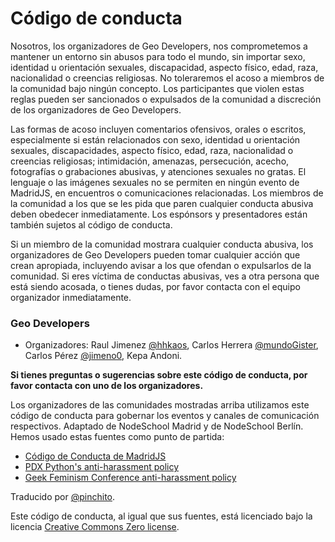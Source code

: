 # Código de conducta

Nosotros, los organizadores de Geo Developers, nos comprometemos a mantener
un entorno sin abusos para todo el mundo, sin importar sexo, identidad u orientación
sexuales, discapacidad, aspecto físico, edad, raza, nacionalidad
o creencias religiosas.
No toleraremos el acoso a miembros de la comunidad bajo ningún concepto.
Los participantes que violen estas reglas pueden ser sancionados o expulsados
de la comunidad a discreción de los organizadores de Geo Developers.

Las formas de acoso incluyen comentarios ofensivos, orales o escritos,
especialmente si están relacionados con sexo, identidad u orientación sexuales, discapacidades,
aspecto físico, edad, raza, nacionalidad o creencias religiosas;
intimidación, amenazas, persecución, acecho, fotografías o grabaciones abusivas,
y atenciones sexuales no gratas.
El lenguaje o las imágenes sexuales no se permiten en ningún evento de
MadridJS, en encuentros o comunicaciones relacionadas.
Los miembros de la comunidad a los que se les pida que paren cualquier
conducta abusiva deben obedecer inmediatamente.
Los espónsors y presentadores están también sujetos al código de conducta.

Si un miembro de la comunidad mostrara cualquier conducta abusiva,
los organizadores de Geo Developers pueden tomar cualquier acción
que crean apropiada, incluyendo avisar a los que ofendan o expulsarlos
de la comunidad. Si eres víctima de conductas abusivas, ves a otra persona
que está siendo acosada, o tienes dudas, por favor contacta con el equipo
organizador inmediatamente.

### Geo Developers

* Organizadores: Raul Jimenez [@hhkaos](https://twitter.com/hhkaos), Carlos Herrera [@mundoGister](https://twitter.com/mundoGister), Carlos Pérez [@jimeno0](https://twitter.com/jimeno0), Kepa Andoni.

**Si tienes preguntas o sugerencias sobre este código de conducta,
por favor contacta con uno de los organizadores.**

Los organizadores de las comunidades mostradas arriba utilizamos este código de conducta
para gobernar los eventos y canales de comunicación respectivos.
Adaptado de NodeSchool Madrid y de NodeSchool Berlín.
Hemos usado estas fuentes como punto de partida:

* [Código de Conducta de MadridJS](https://github.com/madridjs/talks/blob/master/codigo-conducta.md)
* [PDX
Python's anti-harassment policy](http://www.meetup.com/pdxpython/pages/Code_of_Conduct/)
* [Geek Feminism Conference anti-harassment policy](http://geekfeminism.wikia.com/wiki/Conference_anti-harassment/Policy)

Traducido por [@pinchito](https://twitter.com/pinchito).

Este código de conducta, al igual que sus fuentes, está licenciado bajo la licencia
[Creative Commons Zero license](http://creativecommons.org/publicdomain/zero/1.0/).
